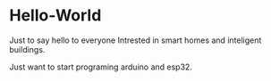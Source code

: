 # Hello-World
Just to say hello to everyone
Intrested in smart homes and inteligent buildings.

Just want to start programing arduino and esp32.
